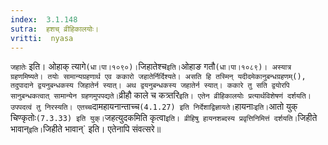 ```yaml
---
index:  3.1.148
sutra:  हशच् व्रीहिकालयोः।
vritti:  nyasa
---
```


`जहातेः` इति। ओहाक् त्यागे` (धा।पा।१०९०)। `जिहातेश्च` इति। `ओहाङ गतौ` (धा।पा।१०८९)। अस्यात्र ग्रहणमिष्यते। तयोः सामान्यग्रहणार्थ एव ककारो जहातेर्निर्दिश्यते। असति हि तस्मिन् यदीदमेकानुबन्धग्रहणम्(), तदुपादाने द्वयनुबन्धकस्य जिहातेर्न स्यात्। अथ द्वयनुबन्धकस्य जहातेर्न स्यात्। ककारे तु सति द्वयोरपि सानुबन्धकत्वात् सामान्येन ग्रहणमुपपद्यते। `व्रीहौ काले च कत्र्तरि` इति। एतेन व्रीहिकालयोः प्रत्यार्थविशेषणं दर्शयति। उपपदत्वं तु निरस्यति। एतच्च `दामहायनान्ताच्च` (4.1.27) इति निर्देशाद्विज्ञायते। `हायनाः` इति। `आतो युक् चिण्कृतोः` (7.3.33) इति युक्। `जहत्युदकमिति कृत्वा` इति। व्रीहिषु हायनशब्दस्य प्रवृत्तिनिमित्तं दर्शयति। `जिहीते भावान्` इति। `जिहीते भावान्` इति। एतेनापि संवत्सरे॥

